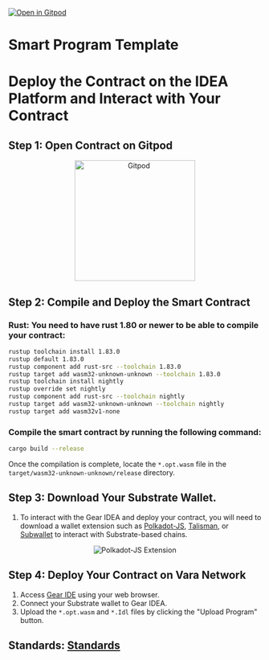 [![Open in Gitpod](https://img.shields.io/badge/Open_in-Gitpod-white?logo=gitpod)]( https://gitpod.io/new/#https://github.com/Vara-Lab/Smart-Program-Template.git)


# Smart Program Template

# Deploy the Contract on the IDEA Platform and Interact with Your Contract

## Step 1: Open Contract on Gitpod

<p align="center">
  <a href="https://gitpod.io/#https://github.com/Vara-Lab/Smart-Program-Template.git" target="_blank">
    <img src="https://gitpod.io/button/open-in-gitpod.svg" width="240" alt="Gitpod">
  </a>
</p>


## Step 2: Compile and Deploy the Smart Contract

### Rust: You need to have rust 1.80 or newer to be able to compile your contract:

```bash
rustup toolchain install 1.83.0
rustup default 1.83.0
rustup component add rust-src --toolchain 1.83.0
rustup target add wasm32-unknown-unknown --toolchain 1.83.0
rustup toolchain install nightly
rustup override set nightly
rustup component add rust-src --toolchain nightly
rustup target add wasm32-unknown-unknown --toolchain nightly
rustup target add wasm32v1-none
```
### Compile the smart contract by running the following command:

```bash
cargo build --release
```

Once the compilation is complete, locate the `*.opt.wasm` file in the `target/wasm32-unknown-unknown/release` directory.


## Step 3: Download Your Substrate Wallet.

1. To interact with the Gear IDEA and deploy your contract, you will need to download a wallet extension such as [Polkadot-JS](https://polkadot.js.org/extension/), [Talisman](https://talisman.xyz/), or [Subwallet](https://subwallet.app/) to interact with Substrate-based chains.

<div align="center">
  <img src="https://polkadot.js.org/extension/extension-overview.png" alt="Polkadot-JS Extension">
</div>


## Step 4: Deploy Your Contract on Vara Network

1. Access [Gear IDE](https://idea.gear-tech.io/programs?node=wss%3A%2F%2Frpc.vara.network) using your web browser.
2. Connect your Substrate wallet to Gear IDEA.
3. Upload the `*.opt.wasm` and `*.Idl` files by clicking the "Upload Program" button.

## Standards: [Standards](https://github.com/gear-foundation/standards.git)  